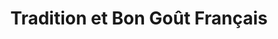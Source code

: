 ---
title: "Tradition et Bon Goût Français"
url: /lunel/tradition-et-bon-gout-francais/
shop: alcool
---
